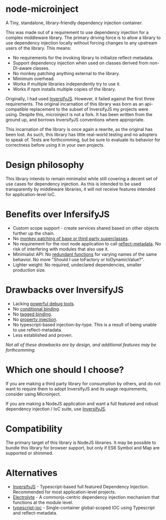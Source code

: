 # node-microinject
A Tiny, standalone, library-friendly dependency injection container.

This was made out of a requirement to use dependency injection for a complex middleware library.  The primary 
driving force is to allow a library to use dependency injection locally without forcing changes to any upstream users of the library.
This means:
- No requirements for the invoking library to initialize reflect-metadata.
- Support dependency injection when used on classes derived from non-DI-aware classes.
- No monkey patching anything external to the library.
- Mimimum overhead.
- Works if multiple libraries independently try to use it.
- Works if npm installs multiple copies of the library.

Originally, I had used [InversifyJS](https://github.com/inversify/InversifyJS).  However, it failed against the
first three requirements.  The original incarnation of this library was born as an api-compatible replacement to
the subset of InversifyJS my projects were using.
Despite this, microinject is not a fork.  It has been written from the ground up, and borrows InversifyJS conventions where appropriate.

This incarnation of the library is once again a rewrite, as the original has been lost.  As such, this library has little real-world testing
and no adopters to speak of.  Tests are forthcomming, but be sure to evaluate its behavior for correctness before using it in your own
projects.

# Design philosophy

This library intends to remain minimalist while still covering a decent set of use cases for dependency injection.
As this is intended to be used transparently by middleware libraries, it will not receive features intended for
application-level IoC.

# Benefits over InfersifyJS
- Custom scope support - create services shared based on other objects further up the chain.
- No [monkey patching of base or third party superclasses](https://github.com/inversify/InversifyJS/issues/619#issuecomment-352218311).
- No requirement for the root node application to call [reflect-metadata](https://github.com/inversify/InversifyJS/issues/737).  No risk of interfering with modules that also use it.
- Minimialist API: No [redundant functions](https://github.com/inversify/InversifyJS/issues/697) for varying names of the same behavior.  No more "Should I use toFactory or toDynamicValue?".
- Lighter weight: No required, undeclared dependencies, smaller production size.

# Drawbacks over InversifyJS
- Lacking [powerful debug tools](https://github.com/inversify/inversify-chrome-devtools).
- No [conditional binding](https://github.com/inversify/InversifyJS/blob/master/wiki/named_bindings.md).
- No [tagged binding](https://github.com/inversify/InversifyJS/blob/master/wiki/tagged_bindings.md).
- No [property injection](https://github.com/inversify/InversifyJS/blob/master/wiki/property_injection.md).
- No typescript-based injection-by-type.  This is a result of being unable to use reflect-metadata.
- Less established and proven.

*Not all of these drawbacks are by design, and additional features may be forthcomming.*

# Which one should I choose?

If you are making a third party library for consumption by others, and do not want to require them to adopt InversifyJS and its usage requirements, consider using Microinject.

If you are making a NodeJS application and want a full featured and robust dependency injection / IoC suite, use [InversifyJS](https://github.com/inversify/InversifyJS).

# Compatibility

The primary target of this library is NodeJS libraries.
It may be possible to bundle this library for browser support, but only if ES6 Symbol and Map are supported or shimmed.

# Alternatives
- [InversifyJS](https://github.com/inversify/InversifyJS) - Typescript-based full featured Dependency Injection.  Recommended for most application-level projects.
- [Electrolyte](https://github.com/jaredhanson/electrolyte) - A commonjs-centric dependency injection mechanism that functions at the module level.
- [typescript-ioc](https://www.npmjs.com/package/typescript-ioc) - Single-container global-scoped IOC using Typescript and reflect-metadata.
